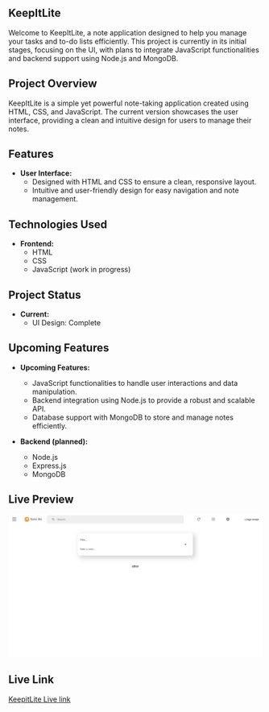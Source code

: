 ## KeepItLite

Welcome to KeepItLite, a note application designed to help you manage your tasks and to-do lists efficiently. This project is currently in its initial stages, focusing on the UI, with plans to integrate JavaScript functionalities and backend support using Node.js and MongoDB.

## Project Overview

KeepItLite is a simple yet powerful note-taking application created using HTML, CSS, and JavaScript. The current version showcases the user interface, providing a clean and intuitive design for users to manage their notes.

## Features

- **User Interface:** 
  - Designed with HTML and CSS to ensure a clean, responsive layout.
  - Intuitive and user-friendly design for easy navigation and note management.


## Technologies Used

- **Frontend:**
  - HTML
  - CSS
  - JavaScript (work in progress)


## Project Status

- **Current:** 
  - UI Design: Complete


## Upcoming Features

- **Upcoming Features:**
  - JavaScript functionalities to handle user interactions and data manipulation.
  - Backend integration using Node.js to provide a robust and scalable API.
  - Database support with MongoDB to store and manage notes efficiently.

- **Backend (planned):**
  - Node.js
  - Express.js
  - MongoDB

## Live Preview
![keepitLite preview](<images/keep lite project preview.png>)


## Live Link
[KeepitLite Live link](https://code-me-nik.github.io/KeepitLite/)